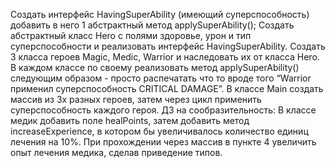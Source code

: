 Создать интерфейс HavingSuperAbility (имеющий суперспособность) добавить в него 1 абстрактный метод applySuperAbility();
Создать абстрактный класс Hero с полями здоровье, урон и тип суперспособности и реализовать интерфейс HavingSuperAbility.
Создать 3 класса героев Magic, Medic, Warrior и наследовать их от класса Hero. В каждом классе по своему реализовать метод applySuperAbility() следующим образом - просто распечатать что то вроде того “Warrior применил суперспособность CRITICAL DAMAGE”. 
В классе Main создать массив из 3х разных героев, затем через цикл применить суперспособность каждого героя.
ДЗ на сообразительность:
В классе медик добавить поле healPoints, затем добавить метод increaseExperience, в котором бы увеличивалось количество единиц лечения на 10%.
При прохождении через массив в пункте 4 увеличить опыт лечения медика, сделав приведение типов.